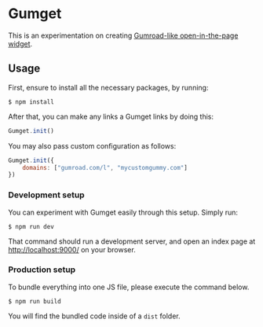 # Gumget

This is an experimentation on creating [Gumroad-like open-in-the-page widget](https://gumroad.com/widgets).

## Usage

First, ensure to install all the necessary packages, by running:

```
$ npm install
```

After that, you can make any links a Gumget links by doing this:

```js
Gumget.init()
```

You may also pass custom configuration as follows:

```js
Gumget.init({
    domains: ["gumroad.com/l", "mycustomgummy.com"]
})
```

### Development setup

You can experiment with Gumget easily through this setup. Simply run:

```
$ npm run dev
```

That command should run a development server, and open an index page at [http://localhost:9000/](http://localhost:9000/) on your browser.

### Production setup

To bundle everything into one JS file, please execute the command below.

```
$ npm run build
```

You will find the bundled code inside of a `dist` folder.
